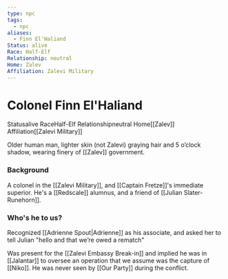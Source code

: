 ```yaml
---
type: npc
tags:
  - npc
aliases:
  - Finn El'Haliand
Status: alive
Race: Half-Elf
Relationship: neutral
Home: Zalev
Affiliation: Zalevi Military
---
```


# Colonel Finn El'Haliand
<span class="dataview inline-field"><span class="inline-field-key">Status</span><span class="inline-field-value">alive</span></span>
<span class="dataview inline-field"><span class="inline-field-key">Race</span><span class="inline-field-value">Half-Elf</span></span>
<span class="dataview inline-field"><span class="inline-field-key">Relationship</span><span class="inline-field-value">neutral</span></span>
<span class="dataview inline-field"><span class="inline-field-key">Home</span><span class="inline-field-value">[[Zalev]]</span></span>
<span class="dataview inline-field"><span class="inline-field-key">Affiliation</span><span class="inline-field-value">[[Zalevi Military]]</span></span>

Older human man, lighter skin (not Zalevi) graying hair and 5 o’clock shadow, wearing finery of [[Zalev]] government. 

### Background
A colonel in the [[Zalevi Military]], and [[Captain Fretze]]'s immediate superior. He's a [[Redscale]] alumnus, and a friend of [[Julian Slater-Runehorn]]. 

### Who's he to us?
Recognized [[Adrienne Spout|Adrienne]] as his associate, and asked her to tell Julian "hello and that we’re owed a rematch"

Was present for the [[Zalevi Embassy Break-in]] and implied he was in [[Jalantar]] to oversee an operation that we assume was the capture of [[Niko]]. He was never seen by [[Our Party]]
 during the conflict. 
